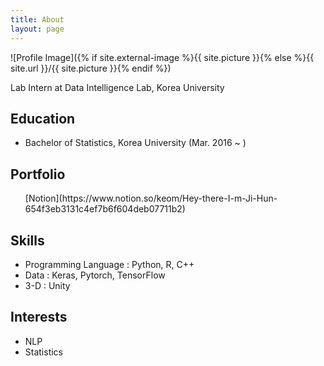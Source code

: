 ```yaml
---
title: About
layout: page
---
```

![Profile Image]({% if site.external-image %}{{ site.picture }}{% else %}{{ site.url }}/{{ site.picture }}{% endif %})

Lab Intern at Data Intelligence Lab, Korea University

<h2>Education</h2>

<ul class="education-list">
	<li>Bachelor of Statistics, Korea University (Mar. 2016 ~ ) </li>
</ul>

<h2>Portfolio</h2>

<ul class="project-list">
	[Notion](https://www.notion.so/keom/Hey-there-I-m-Ji-Hun-654f3eb3131c4ef7b6f604deb07711b2)
	
</ul>

<h2>Skills</h2>

<ul class="skill-list">
	<li>Programming Language : Python, R, C++</li>
	<li>Data : Keras, Pytorch, TensorFlow</li>
	<li>3-D : Unity</li>
</ul>

<h2>Interests</h2>

<ul class="interest-list">
	<li>NLP</li>
	<li>Statistics</li>
</ul>

